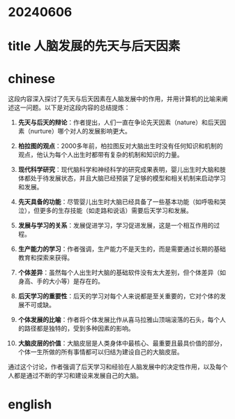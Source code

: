 
# 20240606

# title 人脑发展的先天与后天因素

# chinese 

这段内容深入探讨了先天与后天因素在人脑发展中的作用，并用计算机的比喻来阐述这一问题。以下是对这段内容的总结提炼：

1. **先天与后天的辩论**：作者提出，人们一直在争论先天因素（nature）和后天因素（nurture）哪个对人的发展影响更大。

2. **柏拉图的观点**：2000多年前，柏拉图反对大脑出生时没有任何知识和机制的观点，他认为每个人出生时都带有复杂的机制和知识的力量。

3. **现代科学研究**：现代脑科学和神经科学的研究成果表明，婴儿出生时大脑和肢体都处于待发展状态，并且大脑已经预装了足够的模型和相关机制来启动学习和发展。

4. **先天具备的功能**：尽管婴儿出生时大脑已经具备了一些基本功能（如呼吸和哭泣），但更多的生存技能（如走路和说话）需要后天学习和发展。

5. **发展与学习的关系**：发展促进学习，学习促进发展，这是一个相互作用的过程。

6. **生产能力的学习**：作者强调，生产能力不是天生的，而是需要通过长期的基础教育和探索来获得。

7. **个体差异**：虽然每个人出生时大脑的基础软件没有太大差别，但个体差异（如身高、手的大小等）是存在的。

8. **后天学习的重要性**：后天的学习对每个人来说都是至关重要的，它对个体的发展不可或缺。

9. **个体发展的比喻**：作者将个体发展比作从喜马拉雅山顶端滚落的石头，每个人的路径都是独特的，受到多种因素的影响。

10. **大脑皮层的价值**：大脑皮层是人类身体中最核心、最重要且最具价值的部分，个体一生所做的所有事情都可以归结为建设自己的大脑皮层。

通过这个讨论，作者强调了后天学习和经验在人脑发展中的决定性作用，以及每个人都是通过不断的学习和建设来发展自己的大脑。

# english

